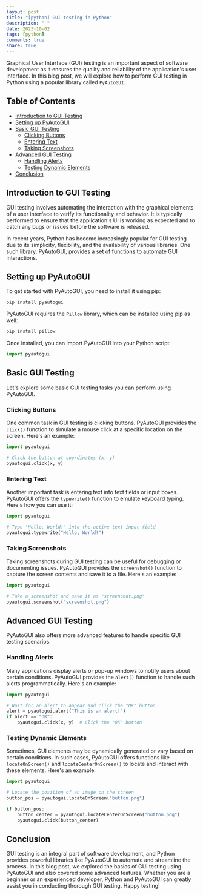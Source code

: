 ```yaml
---
layout: post
title: "[python] GUI testing in Python"
description: " "
date: 2023-10-02
tags: [python]
comments: true
share: true
---
```


Graphical User Interface (GUI) testing is an important aspect of software development as it ensures the quality and reliability of the application's user interface. In this blog post, we will explore how to perform GUI testing in Python using a popular library called `PyAutoGUI`.

## Table of Contents
- [Introduction to GUI Testing](#introduction-to-gui-testing)
- [Setting up PyAutoGUI](#setting-up-pyautogui)
- [Basic GUI Testing](#basic-gui-testing)
    - [Clicking Buttons](#clicking-buttons)
    - [Entering Text](#entering-text)
    - [Taking Screenshots](#taking-screenshots)
- [Advanced GUI Testing](#advanced-gui-testing)
    - [Handling Alerts](#handling-alerts)
    - [Testing Dynamic Elements](#testing-dynamic-elements)
- [Conclusion](#conclusion)

## Introduction to GUI Testing

GUI testing involves automating the interaction with the graphical elements of a user interface to verify its functionality and behavior. It is typically performed to ensure that the application's UI is working as expected and to catch any bugs or issues before the software is released.

In recent years, Python has become increasingly popular for GUI testing due to its simplicity, flexibility, and the availability of various libraries. One such library, PyAutoGUI, provides a set of functions to automate GUI interactions.

## Setting up PyAutoGUI

To get started with PyAutoGUI, you need to install it using pip:

```bash
pip install pyautogui
```

PyAutoGUI requires the `Pillow` library, which can be installed using pip as well:

```bash
pip install pillow
```

Once installed, you can import PyAutoGUI into your Python script:

```python
import pyautogui
```

## Basic GUI Testing

Let's explore some basic GUI testing tasks you can perform using PyAutoGUI.

### Clicking Buttons

One common task in GUI testing is clicking buttons. PyAutoGUI provides the `click()` function to simulate a mouse click at a specific location on the screen. Here's an example:

```python
import pyautogui

# Click the button at coordinates (x, y)
pyautogui.click(x, y)
```

### Entering Text

Another important task is entering text into text fields or input boxes. PyAutoGUI offers the `typewrite()` function to emulate keyboard typing. Here's how you can use it:

```python
import pyautogui

# Type "Hello, World!" into the active text input field
pyautogui.typewrite("Hello, World!")
```

### Taking Screenshots

Taking screenshots during GUI testing can be useful for debugging or documenting issues. PyAutoGUI provides the `screenshot()` function to capture the screen contents and save it to a file. Here's an example:

```python
import pyautogui

# Take a screenshot and save it as "screenshot.png"
pyautogui.screenshot("screenshot.png")
```

## Advanced GUI Testing

PyAutoGUI also offers more advanced features to handle specific GUI testing scenarios.

### Handling Alerts

Many applications display alerts or pop-up windows to notify users about certain conditions. PyAutoGUI provides the `alert()` function to handle such alerts programmatically. Here's an example:

```python
import pyautogui

# Wait for an alert to appear and click the "OK" button
alert = pyautogui.alert("This is an alert!")
if alert == "OK":
    pyautogui.click(x, y)  # Click the "OK" button
```

### Testing Dynamic Elements

Sometimes, GUI elements may be dynamically generated or vary based on certain conditions. In such cases, PyAutoGUI offers functions like `locateOnScreen()` and `locateCenterOnScreen()` to locate and interact with these elements. Here's an example:

```python
import pyautogui

# Locate the position of an image on the screen
button_pos = pyautogui.locateOnScreen("button.png")

if button_pos:
    button_center = pyautogui.locateCenterOnScreen("button.png")
    pyautogui.click(button_center)
```

## Conclusion

GUI testing is an integral part of software development, and Python provides powerful libraries like PyAutoGUI to automate and streamline the process. In this blog post, we explored the basics of GUI testing using PyAutoGUI and also covered some advanced features. Whether you are a beginner or an experienced developer, Python and PyAutoGUI can greatly assist you in conducting thorough GUI testing. Happy testing!